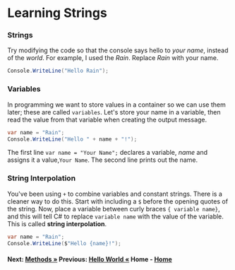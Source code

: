 # Learning Strings

### Strings 
Try modifying the code so that the console says hello to *your name*, instead of the *world*. For example, I used the *Rain*. Replace *Rain* with your name.

``` cs --region strings --source-file .\myapp\Program.cs --project .\myapp\myapp.csproj 
Console.WriteLine("Hello Rain");
```
### Variables
In programming we want to store values in a container so we can use them later; these are called `variables`.
Let's store your name in a variable, then read the value from that variable when creating the output message. 

``` cs --region variables --source-file .\myapp\Program.cs --project .\myapp\myapp.csproj 
var name = "Rain";
Console.WriteLine("Hello " + name + "!");
```
The first line `var name = "Your Name";` declares a variable, *name* and assigns it a value,`Your Name`. The second line prints out the name.

### String Interpolation
You've been using  `+` to combine variables and constant strings.  There is a cleaner way to do this. 
Start with including a `$` before the opening quotes of the string. Now, place a variable between curly braces `{ variable name}`, and this will tell C# to replace `variable name` with the value of the variable. This is called **string interpolation**. 

``` cs --region interpolation --source-file .\myapp\Program.cs --project .\myapp\myapp.csproj 
var name = "Rain";
Console.WriteLine($"Hello {name}!");
```
#### Next: [Methods &raquo;](./Methods.md)  Previous: [Hello World &laquo;](./HelloWorld.md)    Home - [Home](../README.md)
